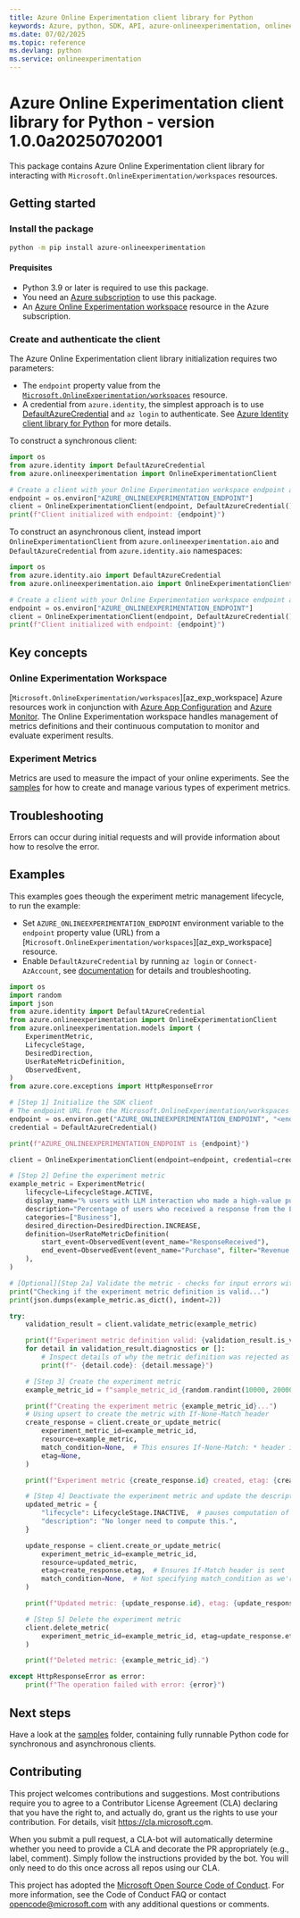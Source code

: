 ```yaml
---
title: Azure Online Experimentation client library for Python
keywords: Azure, python, SDK, API, azure-onlineexperimentation, onlineexperimentation
ms.date: 07/02/2025
ms.topic: reference
ms.devlang: python
ms.service: onlineexperimentation
---
```

# Azure Online Experimentation client library for Python - version 1.0.0a20250702001 


This package contains Azure Online Experimentation client library for interacting with `Microsoft.OnlineExperimentation/workspaces` resources.

## Getting started

### Install the package

```bash
python -m pip install azure-onlineexperimentation
```

#### Prequisites

- Python 3.9 or later is required to use this package.
- You need an [Azure subscription][azure_sub] to use this package.
- An [Azure Online Experimentation workspace][azure_exp_workspace] resource in the Azure subscription.

### Create and authenticate the client

The Azure Online Experimentation client library initialization requires two parameters:

- The `endpoint` property value from the [`Microsoft.OnlineExperimentation/workspaces`][azure_exp_workspace] resource.
- A credential from `azure.identity`, the simplest approach is to use [DefaultAzureCredential][default_azure_credential] and `az login` to authenticate. See [Azure Identity client library for Python][azure_identity_credentials] for more details.

To construct a synchronous client:

<!-- SNIPPET:sample_initialize_client.initialize_client -->

```python
import os
from azure.identity import DefaultAzureCredential
from azure.onlineexperimentation import OnlineExperimentationClient

# Create a client with your Online Experimentation workspace endpoint and credentials
endpoint = os.environ["AZURE_ONLINEEXPERIMENTATION_ENDPOINT"]
client = OnlineExperimentationClient(endpoint, DefaultAzureCredential())
print(f"Client initialized with endpoint: {endpoint}")
```

<!-- END SNIPPET -->

To construct an asynchronous client, instead import `OnlineExperimentationClient` from `azure.onlineexperimentation.aio` and `DefaultAzureCredential` from `azure.identity.aio` namespaces:

<!-- SNIPPET:sample_initialize_async_client.initialize_async_client -->

```python
import os
from azure.identity.aio import DefaultAzureCredential
from azure.onlineexperimentation.aio import OnlineExperimentationClient

# Create a client with your Online Experimentation workspace endpoint and credentials
endpoint = os.environ["AZURE_ONLINEEXPERIMENTATION_ENDPOINT"]
client = OnlineExperimentationClient(endpoint, DefaultAzureCredential())
print(f"Client initialized with endpoint: {endpoint}")
```

<!-- END SNIPPET -->

## Key concepts

### Online Experimentation Workspace

[`Microsoft.OnlineExperimentation/workspaces`][az_exp_workspace] Azure resources work in conjunction with [Azure App Configuration][app_config] and [Azure Monitor][azure_monitor]. The Online Experimentation workspace handles management of metrics definitions and their continuous computation to monitor and evaluate experiment results.

### Experiment Metrics

Metrics are used to measure the impact of your online experiments. See the [samples][azure_exp_samples] for how to create and manage various types of experiment metrics.

## Troubleshooting

Errors can occur during initial requests and will provide information about how to resolve the error.

## Examples

This examples goes theough the experiment metric management lifecycle, to run the example:

- Set `AZURE_ONLINEEXPERIMENTATION_ENDPOINT` environment variable to the `endpoint` property value (URL) from a [`Microsoft.OnlineExperimentation/workspaces`][az_exp_workspace] resource.
- Enable `DefaultAzureCredential` by running `az login` or `Connect-AzAccount`, see [documentation][default_azure_credential] for details and troubleshooting.

<!-- SNIPPET:sample_experiment_metrics_management.experiment_metrics_management -->

```python
import os
import random
import json
from azure.identity import DefaultAzureCredential
from azure.onlineexperimentation import OnlineExperimentationClient
from azure.onlineexperimentation.models import (
    ExperimentMetric,
    LifecycleStage,
    DesiredDirection,
    UserRateMetricDefinition,
    ObservedEvent,
)
from azure.core.exceptions import HttpResponseError

# [Step 1] Initialize the SDK client
# The endpoint URL from the Microsoft.OnlineExperimentation/workspaces resource
endpoint = os.environ.get("AZURE_ONLINEEXPERIMENTATION_ENDPOINT", "<endpoint-not-set>")
credential = DefaultAzureCredential()

print(f"AZURE_ONLINEEXPERIMENTATION_ENDPOINT is {endpoint}")

client = OnlineExperimentationClient(endpoint=endpoint, credential=credential)

# [Step 2] Define the experiment metric
example_metric = ExperimentMetric(
    lifecycle=LifecycleStage.ACTIVE,
    display_name="% users with LLM interaction who made a high-value purchase",
    description="Percentage of users who received a response from the LLM and then made a purchase of $100 or more",
    categories=["Business"],
    desired_direction=DesiredDirection.INCREASE,
    definition=UserRateMetricDefinition(
        start_event=ObservedEvent(event_name="ResponseReceived"),
        end_event=ObservedEvent(event_name="Purchase", filter="Revenue > 100"),
    ),
)

# [Optional][Step 2a] Validate the metric - checks for input errors without persisting anything
print("Checking if the experiment metric definition is valid...")
print(json.dumps(example_metric.as_dict(), indent=2))

try:
    validation_result = client.validate_metric(example_metric)

    print(f"Experiment metric definition valid: {validation_result.is_valid}.")
    for detail in validation_result.diagnostics or []:
        # Inspect details of why the metric definition was rejected as Invalid
        print(f"- {detail.code}: {detail.message}")

    # [Step 3] Create the experiment metric
    example_metric_id = f"sample_metric_id_{random.randint(10000, 20000)}"

    print(f"Creating the experiment metric {example_metric_id}...")
    # Using upsert to create the metric with If-None-Match header
    create_response = client.create_or_update_metric(
        experiment_metric_id=example_metric_id,
        resource=example_metric,
        match_condition=None,  # This ensures If-None-Match: * header is sent
        etag=None,
    )

    print(f"Experiment metric {create_response.id} created, etag: {create_response.etag}.")

    # [Step 4] Deactivate the experiment metric and update the description
    updated_metric = {
        "lifecycle": LifecycleStage.INACTIVE,  # pauses computation of this metric
        "description": "No longer need to compute this.",
    }

    update_response = client.create_or_update_metric(
        experiment_metric_id=example_metric_id,
        resource=updated_metric,
        etag=create_response.etag,  # Ensures If-Match header is sent
        match_condition=None,  # Not specifying match_condition as we're using etag
    )

    print(f"Updated metric: {update_response.id}, etag: {update_response.etag}.")

    # [Step 5] Delete the experiment metric
    client.delete_metric(
        experiment_metric_id=example_metric_id, etag=update_response.etag  # Ensures If-Match header is sent
    )

    print(f"Deleted metric: {example_metric_id}.")

except HttpResponseError as error:
    print(f"The operation failed with error: {error}")
```

<!-- END SNIPPET -->

## Next steps

Have a look at the [samples][azure_exp_samples] folder, containing fully runnable Python code for synchronous and asynchronous clients.

## Contributing

This project welcomes contributions and suggestions. Most contributions require
you to agree to a Contributor License Agreement (CLA) declaring that you have
the right to, and actually do, grant us the rights to use your contribution.
For details, visit <https://cla.microsoft.co>m.

When you submit a pull request, a CLA-bot will automatically determine whether
you need to provide a CLA and decorate the PR appropriately (e.g., label,
comment). Simply follow the instructions provided by the bot. You will only
need to do this once across all repos using our CLA.

This project has adopted the
[Microsoft Open Source Code of Conduct][code_of_conduct]. For more information,
see the Code of Conduct FAQ or contact <opencode@microsoft.com> with any
additional questions or comments.

<!-- LINKS -->
[code_of_conduct]: https://opensource.microsoft.com/codeofconduct/
[azure_identity_credentials]: https://github.com/Azure/azure-sdk-for-python/tree/main/sdk/identity/azure-identity#credentials

[default_azure_credential]: https://github.com/Azure/azure-sdk-for-python/tree/main/sdk/identity/azure-identity#defaultazurecredential
[azure_sub]: https://azure.microsoft.com/free/
[azure_exp_workspace]: https://learn.microsoft.com/azure/templates/microsoft.onlineexperimentation/workspaces
[app_config]: https://learn.microsoft.com/azure/azure-app-configuration/overview
[azure_monitor]: https://learn.microsoft.com/azure/azure-monitor/overview
[azure_exp_samples]: https://github.com/Azure/azure-sdk-for-python/tree/main/sdk/onlineexperimentation/azure-onlineexperimentation/samples/

